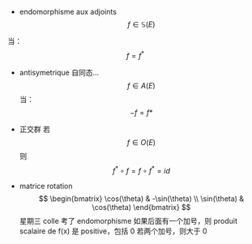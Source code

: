 - endomorphisme aux adjoints
$$f \in \mathbb{S}(E)$$

当：
$$f = f^{*}$$
- antisymetrique
自同态...
$$f \in A(E)$$
当：
$$-f = f*$$

- 正交群
若 $$f \in O(E)$$
则 
	$$f^{*} \circ f = f \circ f^{*} = id$$
- matrice rotation
$$
\begin{bmatrix}
\cos(\theta) & -\sin(\theta) \\
\sin(\theta) & \cos(\theta)
\end{bmatrix}
$$
星期三 colle 考了 endomorphisme
如果后面有一个加号，则 produit scalaire de f(x) 是 positive，包括 0
若两个加号，则大于 0
